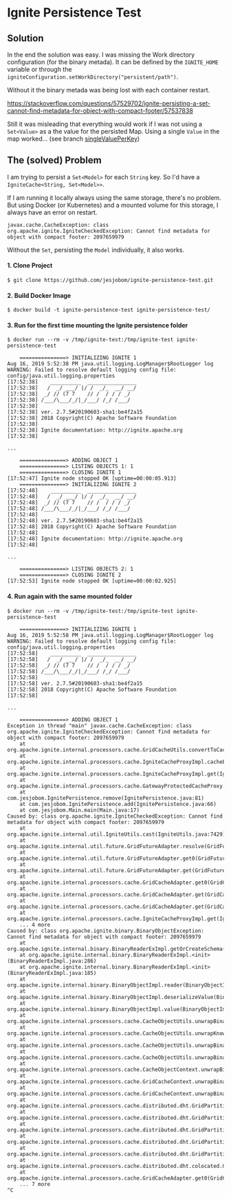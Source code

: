 # Ignite Persistence Test

## Solution
In the end the solution was easy. I was missing the Work directory configuration (for the binary metada).
It can be defined by the `IGNITE_HOME` variable or through the `igniteConfiguration.setWorkDirectory("persistent/path")`.

Without it the binary metada was being lost with each container restart. 

https://stackoverflow.com/questions/57529702/ignite-persisting-a-set-cannot-find-metadata-for-object-with-compact-footer/57537838

Still it was misleading that everything would work if I was not using a `Set<Value>` as a the value for the persisted Map.
Using a single `Value` in the map worked... (see branch [singleValuePerKey](https://github.com/jesjobom/ignite-persistence-test/tree/singleValuePerKey))

## The (solved) Problem

I am trying to persist a `Set<Model>` for each `String` key.
So I'd have a `IgniteCache<String, Set<Model>>`. 

If I am running it locally always using the same storage, there's no problem.
But using Docker (or Kubernetes) and a mounted volume for this storage, I always have an error on restart.

```
javax.cache.CacheException: class org.apache.ignite.IgniteCheckedException: Cannot find metadata for object with compact footer: 2097659979
```

Without the `Set`, persisting the `Model` individually, it also works.

#### 1. Clone Project
`$ git clone https://github.com/jesjobom/ignite-persistence-test.git`


#### 2. Build Docker Image
`$ docker build -t ignite-persistence-test ignite-persistence-test/`


#### 3. Run for the first time mounting the Ignite persistence folder
```
$ docker run --rm -v /tmp/ignite-test:/tmp/ignite-test ignite-persistence-test

	===============> INITIALIZING IGNITE 1
Aug 16, 2019 5:52:38 PM java.util.logging.LogManager$RootLogger log
WARNING: Failed to resolve default logging config file: config/java.util.logging.properties
[17:52:38]    __________  ________________ 
[17:52:38]   /  _/ ___/ |/ /  _/_  __/ __/ 
[17:52:38]  _/ // (7 7    // /  / / / _/   
[17:52:38] /___/\___/_/|_/___/ /_/ /___/  
[17:52:38] 
[17:52:38] ver. 2.7.5#20190603-sha1:be4f2a15
[17:52:38] 2018 Copyright(C) Apache Software Foundation
[17:52:38] 
[17:52:38] Ignite documentation: http://ignite.apache.org
[17:52:38] 

...

	===============> ADDING OBJECT 1
	===============> LISTING OBJECTS 1: 1
	===============> CLOSING IGNITE 1
[17:52:47] Ignite node stopped OK [uptime=00:00:05.913]
	===============> INITIALIZING IGNITE 2
[17:52:48]    __________  ________________ 
[17:52:48]   /  _/ ___/ |/ /  _/_  __/ __/ 
[17:52:48]  _/ // (7 7    // /  / / / _/   
[17:52:48] /___/\___/_/|_/___/ /_/ /___/  
[17:52:48] 
[17:52:48] ver. 2.7.5#20190603-sha1:be4f2a15
[17:52:48] 2018 Copyright(C) Apache Software Foundation
[17:52:48] 
[17:52:48] Ignite documentation: http://ignite.apache.org
[17:52:48] 

...

	===============> LISTING OBJECTS 2: 1
	===============> CLOSING IGNITE 2
[17:52:53] Ignite node stopped OK [uptime=00:00:02.925]

```


#### 4. Run again with the same mounted folder
```
$ docker run --rm -v /tmp/ignite-test:/tmp/ignite-test ignite-persistence-test

	===============> INITIALIZING IGNITE 1
Aug 16, 2019 5:52:58 PM java.util.logging.LogManager$RootLogger log
WARNING: Failed to resolve default logging config file: config/java.util.logging.properties
[17:52:58]    __________  ________________ 
[17:52:58]   /  _/ ___/ |/ /  _/_  __/ __/ 
[17:52:58]  _/ // (7 7    // /  / / / _/   
[17:52:58] /___/\___/_/|_/___/ /_/ /___/  
[17:52:58] 
[17:52:58] ver. 2.7.5#20190603-sha1:be4f2a15
[17:52:58] 2018 Copyright(C) Apache Software Foundation
[17:52:58] 

...

	===============> ADDING OBJECT 1
Exception in thread "main" javax.cache.CacheException: class org.apache.ignite.IgniteCheckedException: Cannot find metadata for object with compact footer: 2097659979
	at org.apache.ignite.internal.processors.cache.GridCacheUtils.convertToCacheException(GridCacheUtils.java:1337)
	at org.apache.ignite.internal.processors.cache.IgniteCacheProxyImpl.cacheException(IgniteCacheProxyImpl.java:1758)
	at org.apache.ignite.internal.processors.cache.IgniteCacheProxyImpl.get(IgniteCacheProxyImpl.java:931)
	at org.apache.ignite.internal.processors.cache.GatewayProtectedCacheProxy.get(GatewayProtectedCacheProxy.java:640)
	at com.jesjobom.IgnitePersistence.remove(IgnitePersistence.java:81)
	at com.jesjobom.IgnitePersistence.add(IgnitePersistence.java:66)
	at com.jesjobom.Main.main(Main.java:17)
Caused by: class org.apache.ignite.IgniteCheckedException: Cannot find metadata for object with compact footer: 2097659979
	at org.apache.ignite.internal.util.IgniteUtils.cast(IgniteUtils.java:7429)
	at org.apache.ignite.internal.util.future.GridFutureAdapter.resolve(GridFutureAdapter.java:261)
	at org.apache.ignite.internal.util.future.GridFutureAdapter.get0(GridFutureAdapter.java:172)
	at org.apache.ignite.internal.util.future.GridFutureAdapter.get(GridFutureAdapter.java:141)
	at org.apache.ignite.internal.processors.cache.GridCacheAdapter.get0(GridCacheAdapter.java:4723)
	at org.apache.ignite.internal.processors.cache.GridCacheAdapter.get(GridCacheAdapter.java:4697)
	at org.apache.ignite.internal.processors.cache.GridCacheAdapter.get(GridCacheAdapter.java:1415)
	at org.apache.ignite.internal.processors.cache.IgniteCacheProxyImpl.get(IgniteCacheProxyImpl.java:928)
	... 4 more
Caused by: class org.apache.ignite.binary.BinaryObjectException: Cannot find metadata for object with compact footer: 2097659979
	at org.apache.ignite.internal.binary.BinaryReaderExImpl.getOrCreateSchema(BinaryReaderExImpl.java:2012)
	at org.apache.ignite.internal.binary.BinaryReaderExImpl.<init>(BinaryReaderExImpl.java:286)
	at org.apache.ignite.internal.binary.BinaryReaderExImpl.<init>(BinaryReaderExImpl.java:185)
	at org.apache.ignite.internal.binary.BinaryObjectImpl.reader(BinaryObjectImpl.java:832)
	at org.apache.ignite.internal.binary.BinaryObjectImpl.deserializeValue(BinaryObjectImpl.java:795)
	at org.apache.ignite.internal.binary.BinaryObjectImpl.value(BinaryObjectImpl.java:143)
	at org.apache.ignite.internal.processors.cache.CacheObjectUtils.unwrapBinary(CacheObjectUtils.java:177)
	at org.apache.ignite.internal.processors.cache.CacheObjectUtils.unwrapKnownCollection(CacheObjectUtils.java:93)
	at org.apache.ignite.internal.processors.cache.CacheObjectUtils.unwrapBinary(CacheObjectUtils.java:181)
	at org.apache.ignite.internal.processors.cache.CacheObjectUtils.unwrapBinaryIfNeeded(CacheObjectUtils.java:67)
	at org.apache.ignite.internal.processors.cache.CacheObjectContext.unwrapBinaryIfNeeded(CacheObjectContext.java:125)
	at org.apache.ignite.internal.processors.cache.GridCacheContext.unwrapBinaryIfNeeded(GridCacheContext.java:1773)
	at org.apache.ignite.internal.processors.cache.GridCacheContext.unwrapBinaryIfNeeded(GridCacheContext.java:1761)
	at org.apache.ignite.internal.processors.cache.distributed.dht.GridPartitionedSingleGetFuture.setResult(GridPartitionedSingleGetFuture.java:695)
	at org.apache.ignite.internal.processors.cache.distributed.dht.GridPartitionedSingleGetFuture.localGet(GridPartitionedSingleGetFuture.java:477)
	at org.apache.ignite.internal.processors.cache.distributed.dht.GridPartitionedSingleGetFuture.mapKeyToNode(GridPartitionedSingleGetFuture.java:354)
	at org.apache.ignite.internal.processors.cache.distributed.dht.GridPartitionedSingleGetFuture.map(GridPartitionedSingleGetFuture.java:225)
	at org.apache.ignite.internal.processors.cache.distributed.dht.GridPartitionedSingleGetFuture.init(GridPartitionedSingleGetFuture.java:217)
	at org.apache.ignite.internal.processors.cache.distributed.dht.colocated.GridDhtColocatedCache.getAsync(GridDhtColocatedCache.java:272)
	at org.apache.ignite.internal.processors.cache.GridCacheAdapter.get0(GridCacheAdapter.java:4716)
	... 7 more
^C
```
